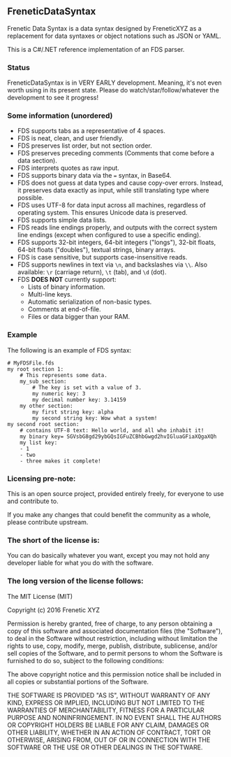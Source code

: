FreneticDataSyntax
------------------

Frenetic Data Syntax is a data syntax designed by FreneticXYZ as a replacement for data syntaxes or object notations such as JSON or YAML.

This is a C#/.NET reference implementation of an FDS parser.

### Status

FreneticDataSyntax is in VERY EARLY development. Meaning, it's not even worth using in its present state. Please do watch/star/follow/whatever the development to see it progress!

### Some information (unordered)

- FDS supports tabs as a representative of 4 spaces.
- FDS is neat, clean, and user friendly.
- FDS preserves list order, but not section order.
- FDS preserves preceding comments (Comments that come before a data section).
- FDS interprets quotes as raw input.
- FDS supports binary data via the `=` syntax, in Base64.
- FDS does not guess at data types and cause copy-over errors. Instead, it preserves data exactly as input, while still translating type where possible.
- FDS uses UTF-8 for data input across all machines, regardless of operating system. This ensures Unicode data is preserved.
- FDS supports simple data lists.
- FDS reads line endings properly, and outputs with the correct system line endings (except when configured to use a specific ending).
- FDS supports 32-bit integers, 64-bit integers ("longs"), 32-bit floats, 64-bit floats ("doubles"), textual strings, binary arrays.
- FDS is case sensitive, but supports case-insensitive reads.
- FDS supports newlines in text via `\n`, and backslashes via `\\`. Also available: `\r` (carriage return), `\t` (tab), and `\d` (dot).
- FDS **DOES NOT** currently support:
	- Lists of binary information.
	- Multi-line keys.
	- Automatic serialization of non-basic types.
	- Comments at end-of-file.
	- Files or data bigger than your RAM.

### Example

The following is an example of FDS syntax:

```FDS
# MyFDSFile.fds
my root section 1:
	# This represents some data.
	my_sub_section:
	    # The key is set with a value of 3.
		my numeric key: 3
		my decimal number key: 3.14159
	my other section:
		my first string key: alpha
		my second string key: Wow what a system!
my second root section:
	# contains UTF-8 text: Hello world, and all who inhabit it!
	my binary key= SGVsbG8gd29ybGQsIGFuZCBhbGwgd2hvIGluaGFiaXQgaXQh
	my list key:
	- 1
	- two
	- three makes it complete!
```

### Licensing pre-note:

This is an open source project, provided entirely freely, for everyone to use and contribute to.

If you make any changes that could benefit the community as a whole, please contribute upstream.

### The short of the license is:

You can do basically whatever you want, except you may not hold any developer liable for what you do with the software.

### The long version of the license follows:

The MIT License (MIT)

Copyright (c) 2016 Frenetic XYZ

Permission is hereby granted, free of charge, to any person obtaining a copy
of this software and associated documentation files (the "Software"), to deal
in the Software without restriction, including without limitation the rights
to use, copy, modify, merge, publish, distribute, sublicense, and/or sell
copies of the Software, and to permit persons to whom the Software is
furnished to do so, subject to the following conditions:

The above copyright notice and this permission notice shall be included in all
copies or substantial portions of the Software.

THE SOFTWARE IS PROVIDED "AS IS", WITHOUT WARRANTY OF ANY KIND, EXPRESS OR
IMPLIED, INCLUDING BUT NOT LIMITED TO THE WARRANTIES OF MERCHANTABILITY,
FITNESS FOR A PARTICULAR PURPOSE AND NONINFRINGEMENT. IN NO EVENT SHALL THE
AUTHORS OR COPYRIGHT HOLDERS BE LIABLE FOR ANY CLAIM, DAMAGES OR OTHER
LIABILITY, WHETHER IN AN ACTION OF CONTRACT, TORT OR OTHERWISE, ARISING FROM,
OUT OF OR IN CONNECTION WITH THE SOFTWARE OR THE USE OR OTHER DEALINGS IN THE
SOFTWARE.

